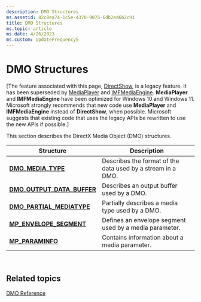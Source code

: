 ```yaml
---
description: DMO Structures
ms.assetid: 82c8ea74-1c5e-4370-9075-6db2ed6b2c91
title: DMO Structures
ms.topic: article
ms.date: 4/26/2023
ms.custom: UpdateFrequency5
---
```


# DMO Structures

\[The feature associated with this page, [DirectShow](/windows/win32/directshow/directshow), is a legacy feature. It has been superseded by [MediaPlayer](/uwp/api/Windows.Media.Playback.MediaPlayer) and [IMFMediaEngine](/windows/win32/api/mfmediaengine/nn-mfmediaengine-imfmediaengine). **MediaPlayer** and **IMFMediaEngine** have been optimized for Windows 10 and Windows 11. Microsoft strongly recommends that new code use **MediaPlayer** and **IMFMediaEngine** instead of **DirectShow**, when possible. Microsoft suggests that existing code that uses the legacy APIs be rewritten to use the new APIs if possible.\]

This section describes the DirectX Media Object (DMO) structures.



| Structure                                                   | Description                                                 |
|-------------------------------------------------------------|-------------------------------------------------------------|
| [**DMO\_MEDIA\_TYPE**](/previous-versions/windows/desktop/api/mediaobj/ns-mediaobj-dmo_media_type)                  | Describes the format of the data used by a stream in a DMO. |
| [**DMO\_OUTPUT\_DATA\_BUFFER**](/previous-versions/windows/desktop/api/Mediaobj/ns-mediaobj-dmo_output_data_buffer) | Describes an output buffer used by a DMO.                   |
| [**DMO\_PARTIAL\_MEDIATYPE**](/previous-versions/windows/desktop/api/Dmoreg/ns-dmoreg-dmo_partial_mediatype)    | Partially describes a media type used by a DMO.             |
| [**MP\_ENVELOPE\_SEGMENT**](/previous-versions/windows/desktop/api/Medparam/ns-medparam-mp_envelope_segment)        | Defines an envelope segment used by a media parameter.      |
| [**MP\_PARAMINFO**](/previous-versions/windows/desktop/api/Medparam/ns-medparam-mp_paraminfo)                       | Contains information about a media parameter.               |



 

## Related topics

<dl> <dt>

[DMO Reference](dmo-reference.md)
</dt> </dl>

 

 




